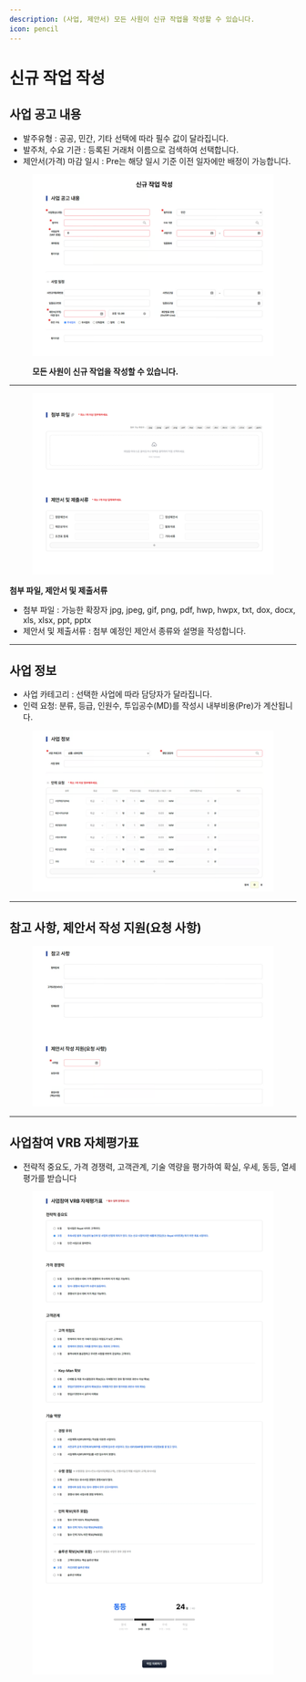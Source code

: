 ```yaml
---
description: (사업, 제안서) 모든 사원이 신규 작업을 작성할 수 있습니다.
icon: pencil
---
```


# 신규 작업 작성

## **사업 공고 내용**

* 발주유형 : 공공, 민간, 기타 선택에 따라 필수 값이 달라집니다.
* 발주처, 수요 기관 : 등록된 거래처 이름으로 검색하여 선택합니다.
* 제안서(가격) 마감 일시 : Pre는 해당 일시 기준 이전 일자에만 배정이 가능합니다.

<figure><img src="../.gitbook/assets/image (27).png" alt=""><figcaption><p><strong>모든 사원이 신규 작업을 작성할 수 있습니다.</strong></p></figcaption></figure>



***

<figure><img src="../.gitbook/assets/3.png" alt=""><figcaption></figcaption></figure>

**첨부  파일, 제안서 및 제출서류**&#x20;

* 첨부 파일 : 가능한 확장자 jpg, jpeg, gif, png, pdf, hwp, hwpx, txt, dox, docx, xls, xlsx, ppt, pptx
* 제안서 및 제출서류 : 첨부 예정인 제안서 종류와 설명을 작성합니다.



***

## **사업 정보**&#x20;

* 사업 카테고리 : 선택한 사업에 따라 담당자가 달라집니다.
* 인력 요청: 분류, 등급, 인원수, 투입공수(MD)를 작성시 내부비용(Pre)가 계산됩니다.

<figure><img src="../.gitbook/assets/image (28).png" alt=""><figcaption></figcaption></figure>



***

## **참고 사항,  제안서 작성 지원(요청 사항)**

<figure><img src="../.gitbook/assets/image (29).png" alt=""><figcaption></figcaption></figure>



***



## **사업참여 VRB 자체평가표**

* 전략적 중요도, 가격 경쟁력, 고객관계, 기술 역량을 평가하여 확실, 우세, 동등, 열세 평가를 받습니다

<figure><img src="../.gitbook/assets/image (30).png" alt=""><figcaption></figcaption></figure>
